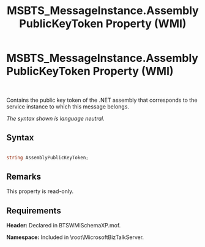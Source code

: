 ﻿---
title: MSBTS_MessageInstance.AssemblyPublicKeyToken Property (WMI)
TOCTitle: MSBTS_MessageInstance.AssemblyPublicKeyToken Property (WMI)
ms:assetid: 712c7fc8-676a-4e3f-9acf-afa149718b34
ms:mtpsurl: https://msdn.microsoft.com/library/Aa560770(v=BTS.80)
ms:contentKeyID: 51528867
ms.date: 08/30/2017
mtps_version: v=BTS.80
---

# MSBTS\_MessageInstance.AssemblyPublicKeyToken Property (WMI)

 

Contains the public key token of the .NET assembly that corresponds to the service instance to which this message belongs.

*The syntax shown is language neutral.*

## Syntax

```C#
  
string AssemblyPublicKeyToken;  
```

## Remarks

This property is read-only.

## Requirements

**Header:** Declared in BTSWMISchemaXP.mof.

**Namespace:** Included in \\root\\MicrosoftBizTalkServer.

